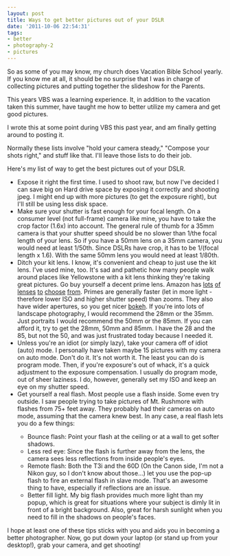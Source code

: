 ```yaml
---
layout: post
title: Ways to get better pictures out of your DSLR
date: '2011-10-06 22:54:31'
tags:
- better
- photography-2
- pictures
---
```


So as some of you may know, my church does Vacation Bible School yearly. If you know me at all, it should be no surprise that I was in charge of collecting pictures and putting together the slideshow for the Parents.

This years VBS was a learning experience. It, in addition to the vacation taken this summer, have taught me how to better utilize my camera and get good pictures.

I wrote this at some point during VBS this past year, and am finally getting around to posting it.

Normally these lists involve "hold your camera steady," "Compose your shots right," and stuff like that. I'll leave those lists to do their job.

Here's my list of way to get the best pictures out of your DSLR.
<ul>
	<li>Expose it right the first time. I used to shoot raw, but now I've decided I can save big on Hard drive space by exposing it correctly and shooting jpeg. I might end up with more pictures (to get the exposure right), but I'll still be using less disk space.</li>
	<li>Make sure your shutter is fast enough for your focal length. On a consumer level (not full-frame) camera like mine, you have to take the crop factor (1.6x) into account. The general rule of thumb for a 35mm camera is that your shutter speed should be no slower than 1/the focal length of your lens. So if you have a 50mm lens on a 35mm camera, you would need at least 1/50th. Since DSLRs have crop, it has to be 1/(focal length x 1.6). With the same 50mm lens you would need at least 1/80th.</li>
	<li>Ditch your kit lens. I know, it's convenient and cheap to just use the kit lens. I've used mine, too. It's sad and pathetic how many people walk around places like Yellowstone with a kit lens thinking they're taking great pictures. Go buy yourself a decent prime lens. Amazon has <a href="http://www.amazon.com/Canon-50mm-1-8-Camera-Lens/dp/B00007E7JU/ref=cm_cr_pr_product_top">lots</a> <a href="http://www.amazon.com/Canon-100mm-Macro-Lens-Cameras/dp/B00004XOM3/ref=sr_1_3?s=electronics&amp;ie=UTF8&amp;qid=1310609954&amp;sr=1-3">of</a> <a href="http://www.amazon.com/gp/product/B00007GQLU/ref=s9_simh_gw_p23_d0_i6?pf_rd_m=ATVPDKIKX0DER&amp;pf_rd_s=center-2&amp;pf_rd_r=0RH2NM9ATBZSQKE1VCNP&amp;pf_rd_t=101&amp;pf_rd_p=470938631&amp;pf_rd_i=507846">lenses</a> <a href="http://www.amazon.com/Canon-35mm-Wide-Angle-Cameras/dp/B00009XVCU/ref=sr_1_1?s=electronics&amp;ie=UTF8&amp;qid=1310609925&amp;sr=1-1">to</a> <a href="http://www.amazon.com/Canon-28mm-Wide-Angle-Cameras/dp/B00009R6WU/ref=sr_1_11?s=electronics&amp;ie=UTF8&amp;qid=1310609878&amp;sr=1-11">choose</a> <a href="http://www.amazon.com/Canon-Standard-Medium-Telephoto-Cameras/dp/B00009XVCZ/ref=sr_1_1?s=electronics&amp;ie=UTF8&amp;qid=1310609985&amp;sr=1-1">from</a>. Primes are generally faster (let in more light - therefore lower ISO and higher shutter speed) than zooms. They also have wider apertures, so you get nicer <a href="http://en.wikipedia.org/wiki/Bokeh">bokeh</a>. If you're into lots of landscape photography, I would recommend the 28mm or the 35mm. Just portraits I would recommend the 50mm or the 85mm. If you can afford it, try to get the 28mm, 50mm and 85mm. I have the 28 and the 85, but not the 50, and was just frustrated today because I needed it.</li>
	<li>Unless you're an idiot (or simply lazy), take your camera off of idiot (auto) mode. I personally have taken maybe 15 pictures with my camera on auto mode. Don't do it. It's not worth it. The least you can do is program mode. Then, if you're exposure's out of whack, it's a quick adjustment to the exposure compensation. I usually do program mode, out of sheer laziness. I do, however, generally set my ISO and keep an eye on my shutter speed.</li>
	<li>Get yourself a real flash. Most people use a flash inside. Some even try outside. I saw people trying to take pictures of Mt. Rushmore with flashes from 75+ feet away. They probably had their cameras on auto mode, assuming that the camera knew best. In any case, a real flash lets you do a few things:</li>
<ul>
	<li>Bounce flash: Point your flash at the ceiling or at a wall to get softer shadows.</li>
	<li>Less red eye: Since the flash is further away from the lens, the camera sees less reflections from inside people's eyes.</li>
	<li>Remote flash: Both the T3i and the 60D (On the Canon side, I'm not a Nikon guy, so I don't know about those...) let you use the pop-up flash to fire an external flash in slave mode. That's an awesome thing to have, especially if reflections are an issue.</li>
	<li>Better fill light. My big flash provides much more light than my popup, which is great for situations where your subject is dimly lit in front of a bright background. Also, great for harsh sunlight when you need to fill in the shadows on people's faces.</li>
</ul>
</ul>
I hope at least one of these tips sticks with you and aids you in becoming a better photographer. Now, go put down your laptop (or stand up from your desktop!), grab your camera, and get shooting!